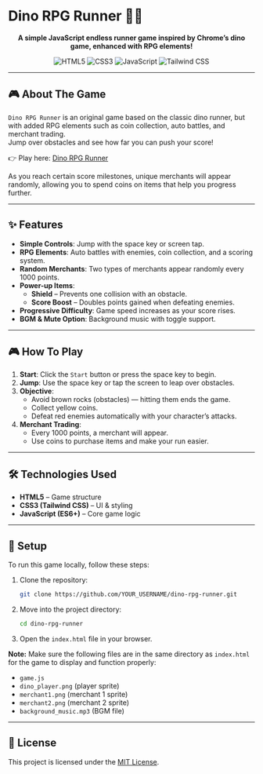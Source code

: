 # Dino RPG Runner 🦖✨

<div align="center">

</div>

<p align="center">
  <strong>A simple JavaScript endless runner game inspired by Chrome’s dino game, enhanced with RPG elements!</strong>
</p>

<p align="center">
  <img src="https://img.shields.io/badge/HTML5-E34F26?style=for-the-badge&logo=html5&logoColor=white" alt="HTML5">
  <img src="https://img.shields.io/badge/CSS3-1572B6?style=for-the-badge&logo=css3&logoColor=white" alt="CSS3">
  <img src="https://img.shields.io/badge/JavaScript-F7DF1E?style=for-the-badge&logo=javascript&logoColor=black" alt="JavaScript">
  <img src="https://img.shields.io/badge/Tailwind_CSS-38B2AC?style=for-the-badge&logo=tailwind-css&logoColor=white" alt="Tailwind CSS">
</p>

---

## 🎮 About The Game

`Dino RPG Runner` is an original game based on the classic dino runner, but with added RPG elements such as coin collection, auto battles, and merchant trading.  
Jump over obstacles and see how far you can push your score!

👉 Play here: [Dino RPG Runner](https://imshota1009.github.io/PixelRPGRun/)

As you reach certain score milestones, unique merchants will appear randomly, allowing you to spend coins on items that help you progress further.

---

## ✨ Features

* **Simple Controls**: Jump with the space key or screen tap.  
* **RPG Elements**: Auto battles with enemies, coin collection, and a scoring system.  
* **Random Merchants**: Two types of merchants appear randomly every 1000 points.  
* **Power-up Items**:  
  * **Shield** – Prevents one collision with an obstacle.  
  * **Score Boost** – Doubles points gained when defeating enemies.  
* **Progressive Difficulty**: Game speed increases as your score rises.  
* **BGM & Mute Option**: Background music with toggle support.  

---

## 🎮 How To Play

1. **Start**: Click the `Start` button or press the space key to begin.  
2. **Jump**: Use the space key or tap the screen to leap over obstacles.  
3. **Objective**:  
   * Avoid brown rocks (obstacles) — hitting them ends the game.  
   * Collect yellow coins.  
   * Defeat red enemies automatically with your character’s attacks.  
4. **Merchant Trading**:  
   * Every 1000 points, a merchant will appear.  
   * Use coins to purchase items and make your run easier.  

---

## 🛠️ Technologies Used

* **HTML5** – Game structure  
* **CSS3 (Tailwind CSS)** – UI & styling  
* **JavaScript (ES6+)** – Core game logic  

---

## 🚀 Setup

To run this game locally, follow these steps:

1. Clone the repository:
    ```sh
    git clone https://github.com/YOUR_USERNAME/dino-rpg-runner.git
    ```
2. Move into the project directory:
    ```sh
    cd dino-rpg-runner
    ```
3. Open the `index.html` file in your browser.

**Note:** Make sure the following files are in the same directory as `index.html` for the game to display and function properly:
* `game.js`  
* `dino_player.png` (player sprite)  
* `merchant1.png` (merchant 1 sprite)  
* `merchant2.png` (merchant 2 sprite)  
* `background_music.mp3` (BGM file)  

---

## 📜 License

This project is licensed under the [MIT License](https://opensource.org/licenses/MIT).


